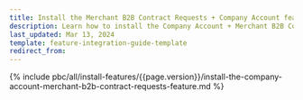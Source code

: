 ```yaml
---
title: Install the Merchant B2B Contract Requests + Company Account feature
description: Learn how to install the Company Account + Merchant B2B Contract Requests feature into your Spryker B2B project.
last_updated: Mar 13, 2024
template: feature-integration-guide-template
redirect_from:
---
```


{% include pbc/all/install-features/{{page.version}}/install-the-company-account-merchant-b2b-contract-requests-feature.md %} <!-- To edit, see /_includes/pbc/all/install-features/202404.0/install-the-company-account-merchant-b2b-contract-requests-feature.md -->
